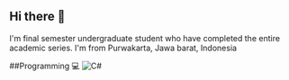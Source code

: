 ## Hi there 👋
I'm final semester undergraduate student who have completed the entire academic series. I'm from Purwakarta, Jawa barat, Indonesia

##Programming 💻
![C#](https://img.shields.io/badge/c%23-%23239120.svg?style=for-the-badge&logo=csharp&logoColor=white)
<!--
**annisazachryfziah/annisazachryfziah** is a ✨ _special_ ✨ repository because its `README.md` (this file) appears on your GitHub profile.

Here are some ideas to get you started:

- 🔭 I’m currently working on ...
- 🌱 I’m currently learning ...
- 👯 I’m looking to collaborate on ...
- 🤔 I’m looking for help with ...
- 💬 Ask me about ...
- 📫 How to reach me: ...
- 😄 Pronouns: ...
- ⚡ Fun fact: ...
-->

